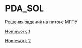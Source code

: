 # PDA_SOL
Решения заданий на питоне МГПУ

[Homework_1](https://github.com/Michael-1337/PDA_SOL/blob/main/hw_1.ipynb)

[Homework 2](https://github.com/Michael-1337/PDA_SOL/blob/main/hw_2_numpy.ipynb)
